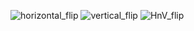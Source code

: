 ![horizontal_flip](https://github.com/ElaYJ/supplement/assets/153154981/9008bc1a-8af1-4227-9888-caccdd49c3b8)
![vertical_flip](https://github.com/ElaYJ/supplement/assets/153154981/ecb28665-28fd-4969-a2e2-48f5a22ee329)
![HnV_flip](https://github.com/ElaYJ/supplement/assets/153154981/68633857-c061-46a4-ba65-d0baacab0b9c)

